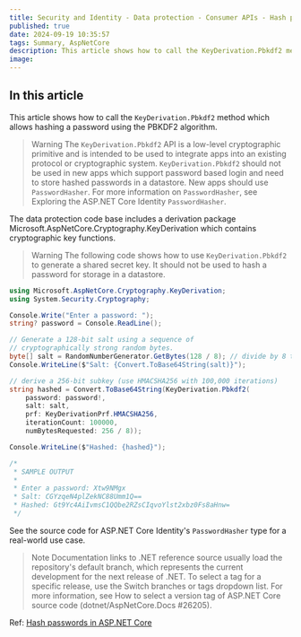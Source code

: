```yaml
---
title: Security and Identity - Data protection - Consumer APIs - Hash passwords
published: true
date: 2024-09-19 10:35:57
tags: Summary, AspNetCore
description: This article shows how to call the KeyDerivation.Pbkdf2 method which allows hashing a password using the PBKDF2 algorithm.
image:
---
```


## In this article

This article shows how to call the ```KeyDerivation.Pbkdf2``` method which allows hashing a password using the PBKDF2 algorithm.

> Warning
The ```KeyDerivation.Pbkdf2``` API is a low-level cryptographic primitive and is intended to be used to integrate apps into an existing protocol or cryptographic system. ```KeyDerivation.Pbkdf2``` should not be used in new apps which support password based login and need to store hashed passwords in a datastore. New apps should use ```PasswordHasher```. For more information on ```PasswordHasher```, see Exploring the ASP.NET Core Identity ```PasswordHasher```.

The data protection code base includes a derivation package Microsoft.AspNetCore.Cryptography.KeyDerivation which contains cryptographic key functions.

> Warning
The following code shows how to use ```KeyDerivation.Pbkdf2``` to  generate a shared secret key. It should not be used to hash a password for storage in a datastore.

```csharp
using Microsoft.AspNetCore.Cryptography.KeyDerivation;
using System.Security.Cryptography;

Console.Write("Enter a password: ");
string? password = Console.ReadLine();

// Generate a 128-bit salt using a sequence of
// cryptographically strong random bytes.
byte[] salt = RandomNumberGenerator.GetBytes(128 / 8); // divide by 8 to convert bits to bytes
Console.WriteLine($"Salt: {Convert.ToBase64String(salt)}");

// derive a 256-bit subkey (use HMACSHA256 with 100,000 iterations)
string hashed = Convert.ToBase64String(KeyDerivation.Pbkdf2(
    password: password!,
    salt: salt,
    prf: KeyDerivationPrf.HMACSHA256,
    iterationCount: 100000,
    numBytesRequested: 256 / 8));

Console.WriteLine($"Hashed: {hashed}");

/*
 * SAMPLE OUTPUT
 *
 * Enter a password: Xtw9NMgx
 * Salt: CGYzqeN4plZekNC88Umm1Q==
 * Hashed: Gt9Yc4AiIvmsC1QQbe2RZsCIqvoYlst2xbz0Fs8aHnw=
 */
```

See the source code for ASP.NET Core Identity's ```PasswordHasher``` type for a real-world use case.

> Note
Documentation links to .NET reference source usually load the repository's default branch, which represents the current development for the next release of .NET. To select a tag for a specific release, use the Switch branches or tags dropdown list. For more information, see How to select a version tag of ASP.NET Core source code (dotnet/AspNetCore.Docs #26205).

Ref: [Hash passwords in ASP.NET Core](https://learn.microsoft.com/en-us/aspnet/core/security/data-protection/consumer-apis/password-hashing?view=aspnetcore-8.0)